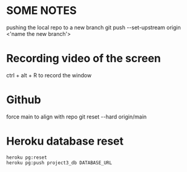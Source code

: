 # SOME NOTES

pushing the local repo to a new branch
git push --set-upstream origin <'name the new branch'>

# Recording video of the screen

ctrl + alt + R to record the window

# Github

force main to align with repo
git reset --hard origin/main

# Heroku database reset

```
heroku pg:reset
heroku pg:push project3_db DATABASE_URL
```
